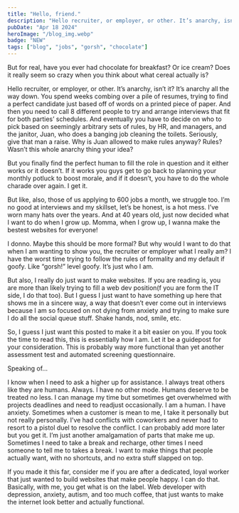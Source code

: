 ```yaml
---
title: "Hello, friend."
description: "Hello recruiter, or employer, or other. It’s anarchy, isn’t it? It’s anarchy all the way down. You spend weeks combing over a pile of resumes, trying to find a perfect candidate just based off of words on a printed piece of paper. And then..."
pubDate: "Apr 18 2024"
heroImage: "/blog_img.webp"
badge: "NEW"
tags: ["blog", "jobs", "gorsh", "chocolate"]
---
```


But for real, have you ever had chocolate for breakfast? Or ice cream? Does it really seem so crazy when you think about what cereal actually is?

Hello recruiter, or employer, or other. It’s anarchy, isn’t it? It’s anarchy all the way down. You spend weeks combing over a pile of resumes, trying to find a perfect candidate just based off of words on a printed piece of paper. And then you need to call 8 different people to try and arrange interviews that fit for both parties’ schedules. And eventually you have to decide on who to pick based on seemingly arbitrary sets of rules, by HR, and managers, and the janitor, Juan, who does a banging job cleaning the toilets. Seriously, give that man a raise. Why is Juan allowed to make rules anyway? Rules? Wasn’t this whole anarchy thing your idea?

But you finally find the perfect human to fill the role in question and it either works or it doesn’t. If it works you guys get to go back to planning your monthly potluck to boost morale, and if it doesn’t, you have to do the whole charade over again. I get it.

But like, also, those of us applying to 600 jobs a month, we struggle too. I’m no good at interviews and my skillset, let’s be honest, is a hot mess. I’ve worn many hats over the years. And at 40 years old, just now decided what I want to do when I grow up. Momma, when I grow up, I wanna make the bestest websites for everyone!

I donno. Maybe this should be more formal? But why would I want to do that when I am wanting to show you, the recruiter or employer what I really am? I have the worst time trying to follow the rules of formality and my default if goofy. Like “gorsh!” level goofy. It’s just who I am.

But also, I really do just want to make websites. If you are reading is, you are more than likely trying to fill a web dev position(f you are form the IT side, I do that too). But I guess I just want to have something up here that shows me in a sincere way, a way that doesn’t ever come out in interviews because I am so focused on not dying from anxiety and trying to make sure I do all the social queue stuff. Shake hands, nod, smile, etc.

So, I guess I just want this posted to make it a bit easier on you. If you took the time to read this, this is essentially how I am. Let it be a guidepost for your consideration. This is probably way more functional than yet another assessment test and automated screening questionnaire.

Speaking of…

I know when I need to ask a higher up for assistance. I always treat others like they are humans. Always. I have no other mode. Humans deserve to be treated no less. I can manage my time but sometimes get overwhelmed with projects deadlines and need to readjust occasionally. I am a human. I have anxiety. Sometimes when a customer is mean to me, I take it personally but not really personally. I’ve had conflicts with coworkers and never had to resort to a pistol duel to resolve the conflict. I can probably add more later but you get it. I’m just another amalgamation of parts that make me up. Sometimes I need to take a break and recharge, other times I need someone to tell me to takes a break. I want to make things that people actually want, with no shortcuts, and no extra stuff slapped on top.

If you made it this far, consider me if you are after a dedicated, loyal worker that just wanted to build websites that make people happy. I can do that. Basically, with me, you get what is on the label. Web developer with depression, anxiety, autism, and too much coffee, that just wants to make the internet look better and actually functional.
